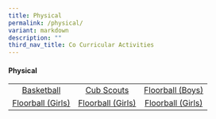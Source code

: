 ```yaml
---
title: Physical
permalink: /physical/
variant: markdown
description: ""
third_nav_title: Co Curricular Activities
---
```

#### Physical
<table>
<tbody>
<tr>
<td align="center"><nobr><a href="/holistic-education/co-curricular-activities-cca/physical/basketball" rel="noopener noreferrer nofollow" target="_self">Basketball</a></nobr></td>
<td align="center"><nobr><a href="/holistic-education/co-curricular-activities-cca/physical/cub-scouts" rel="noopener noreferrer nofollow" target="_self">Cub Scouts</a></nobr></td>
<td align="center"><nobr><a href="/holistic-education/co-curricular-activities-cca/physical/floorball-boys" rel="noopener noreferrer nofollow" target="_self">Floorball (Boys)</a></nobr></td>
</tr>
<tr>
<td align="center"><nobr><a href="/holistic-education/co-curricular-activities-cca/physical/floorball-girls" rel="noopener noreferrer nofollow" target="_self">Floorball (Girls)</a></nobr></td>
<td align="center"><nobr><a href="/holistic-education/co-curricular-activities-cca/physical/floorball-girls" rel="noopener noreferrer nofollow" target="_self">Floorball (Girls)</a></nobr></td>
<td align="center"><nobr><a href="/holistic-education/co-curricular-activities-cca/physical/floorball-girls" rel="noopener noreferrer nofollow" target="_self">Floorball (Girls)</a></nobr></td>
</tr>
</tbody></table>